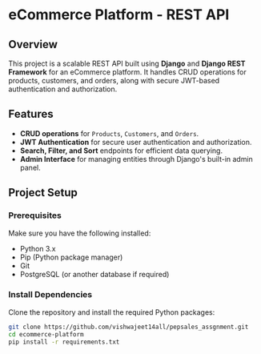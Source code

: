 # eCommerce Platform - REST API

## Overview

This project is a scalable REST API built using **Django** and **Django REST Framework** for an eCommerce platform. It handles CRUD operations for products, customers, and orders, along with secure JWT-based authentication and authorization.

## Features

- **CRUD operations** for `Products`, `Customers`, and `Orders`.
- **JWT Authentication** for secure user authentication and authorization.
- **Search, Filter, and Sort** endpoints for efficient data querying.
- **Admin Interface** for managing entities through Django's built-in admin panel.

## Project Setup

### Prerequisites

Make sure you have the following installed:

- Python 3.x
- Pip (Python package manager)
- Git
- PostgreSQL (or another database if required)

### Install Dependencies

Clone the repository and install the required Python packages:

```bash
git clone https://github.com/vishwajeet14all/pepsales_assgnment.git
cd ecommerce-platform
pip install -r requirements.txt
